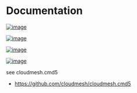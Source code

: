 Documentation
=============


[![image](https://img.shields.io/travis/TankerHQ/cloudmesh-jupyter.svg?branch=main)](https://travis-ci.org/TankerHQ/cloudmesn-jupyter)

[![image](https://img.shields.io/pypi/pyversions/cloudmesh-jupyter.svg)](https://pypi.org/project/cloudmesh-jupyter)

[![image](https://img.shields.io/pypi/v/cloudmesh-jupyter.svg)](https://pypi.org/project/cloudmesh-jupyter/)

[![image](https://img.shields.io/github/license/TankerHQ/python-cloudmesh-jupyter.svg)](https://github.com/TankerHQ/python-cloudmesh-jupyter/blob/main/LICENSE)

see cloudmesh.cmd5

* https://github.com/cloudmesh/cloudmesh.cmd5
